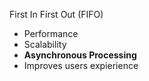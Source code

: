 First In First Out (FIFO)

- Performance
- Scalability
- **Asynchronous Processing**
- Improves users expierience